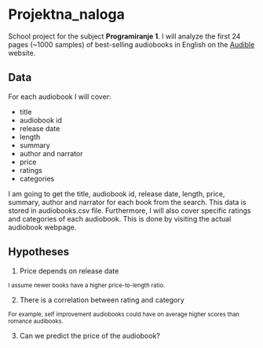 # Projektna_naloga

School project for the subject __Programiranje 1__. 
I will analyze the first 24 pages (~1000 samples) of best-selling audiobooks in English on the [Audible](https://www.audible.com/search) website.

## Data

For each audiobook I will cover:
* title
* audiobook id
* release date
* length
* summary
* author and narrator
* price
* ratings
* categories

I am going to get the title, audiobook id, release date, length, price, summary, author and narrator for each book from the search. This data is stored in audiobooks.csv file. Furthermore, I will also cover specific ratings and categories of each audiobook. This is done by visiting the actual audiobook webpage.

## Hypotheses

1) Price depends on release date
  
  <sup>I assume newer books have a higher price-to-length ratio.</sup>

2) There is a correlation between rating and category

  <sup>For example, self improvement audiobooks could have on average higher scores than romance audibooks.</sup>

3) Can we predict the price of the audiobook?

